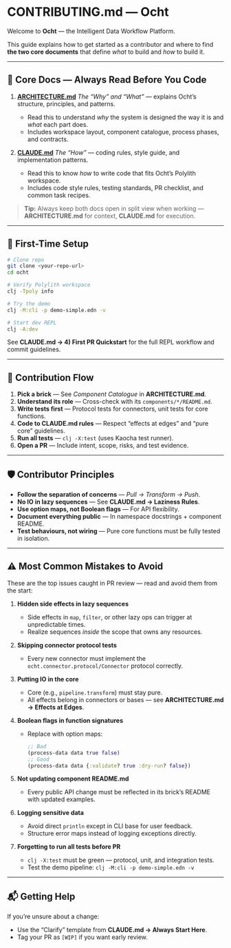 # CONTRIBUTING.md — Ocht

Welcome to **Ocht** — the Intelligent Data Workflow Platform.

This guide explains how to get started as a contributor and where to find **the two core documents** that define *what* to build and *how* to build it.

---

## 📜 Core Docs — Always Read Before You Code

1. **[ARCHITECTURE.md](ARCHITECTURE.md)**
   *The “Why” and “What”* — explains Ocht’s structure, principles, and patterns.

   * Read this to understand *why* the system is designed the way it is and *what* each part does.
   * Includes workspace layout, component catalogue, process phases, and contracts.

2. **[CLAUDE.md](CLAUDE.md)**
   *The “How”* — coding rules, style guide, and implementation patterns.

   * Read this to know *how* to write code that fits Ocht’s Polylith workspace.
   * Includes code style rules, testing standards, PR checklist, and common task recipes.

> **Tip:** Always keep both docs open in split view when working — **ARCHITECTURE.md** for context, **CLAUDE.md** for execution.

---

## 🚀 First-Time Setup

```bash
# Clone repo
git clone <your-repo-url>
cd ocht

# Verify Polylith workspace
clj -Tpoly info

# Try the demo
clj -M:cli -p demo-simple.edn -v

# Start dev REPL
clj -A:dev
```

See **CLAUDE.md → 4) First PR Quickstart** for the full REPL workflow and commit guidelines.

---

## 🧠 Contribution Flow

1. **Pick a brick** — See *Component Catalogue* in **ARCHITECTURE.md**.
2. **Understand its role** — Cross-check with its `components/*/README.md`.
3. **Write tests first** — Protocol tests for connectors, unit tests for core functions.
4. **Code to CLAUDE.md rules** — Respect “effects at edges” and “pure core” guidelines.
5. **Run all tests** — `clj -X:test` (uses Kaocha test runner).
6. **Open a PR** — Include intent, scope, risks, and test evidence.

---

## 🛡️ Contributor Principles

* **Follow the separation of concerns** — *Pull → Transform → Push*.
* **No IO in lazy sequences** — See **CLAUDE.md → Laziness Rules**.
* **Use option maps, not Boolean flags** — For API flexibility.
* **Document everything public** — In namespace docstrings + component README.
* **Test behaviours, not wiring** — Pure core functions must be fully tested in isolation.

---

## ⚠️ Most Common Mistakes to Avoid

These are the top issues caught in PR review — read and avoid them from the start:

1. **Hidden side effects in lazy sequences**

   * Side effects in `map`, `filter`, or other lazy ops can trigger at unpredictable times.
   * Realize sequences *inside* the scope that owns any resources.

2. **Skipping connector protocol tests**

   * Every new connector must implement the `ocht.connector.protocol/Connector` protocol correctly.

3. **Putting IO in the core**

   * Core (e.g., `pipeline.transform`) must stay pure.
   * All effects belong in connectors or bases — see **ARCHITECTURE.md → Effects at Edges**.

4. **Boolean flags in function signatures**

   * Replace with option maps:

     ```clojure
     ;; Bad
     (process-data data true false)
     ;; Good
     (process-data data {:validate? true :dry-run? false})
     ```

5. **Not updating component README.md**

   * Every public API change must be reflected in its brick’s README with updated examples.

6. **Logging sensitive data**

   * Avoid direct `println` except in CLI base for user feedback.
   * Structure error maps instead of logging exceptions directly.

7. **Forgetting to run all tests before PR**

   * `clj -X:test` must be green — protocol, unit, and integration tests.
   * Test the demo pipeline: `clj -M:cli -p demo-simple.edn -v`

---

## 📬 Getting Help

If you’re unsure about a change:

* Use the “Clarify” template from **CLAUDE.md → Always Start Here**.
* Tag your PR as `[WIP]` if you want early review.
